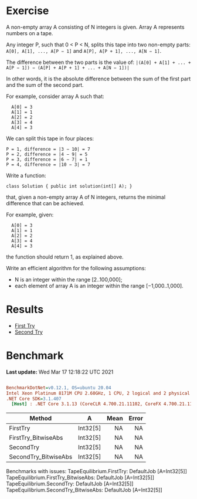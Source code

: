 ﻿# Exercise

A non-empty array A consisting of N integers is given. Array A represents numbers on a tape.

Any integer P, such that 0 < P < N, splits this tape into two non-empty parts: `A[0], A[1], ..., A[P − 1]` and `A[P], A[P + 1], ..., A[N − 1]`.

The difference between the two parts is the value of: `|(A[0] + A[1] + ... + A[P − 1]) − (A[P] + A[P + 1] + ... + A[N − 1])|`

In other words, it is the absolute difference between the sum of the first part and the sum of the second part.

For example, consider array A such that:
```
  A[0] = 3
  A[1] = 1
  A[2] = 2
  A[3] = 4
  A[4] = 3
```

We can split this tape in four places:

```
P = 1, difference = |3 − 10| = 7
P = 2, difference = |4 − 9| = 5
P = 3, difference = |6 − 7| = 1
P = 4, difference = |10 − 3| = 7
```

Write a function:

```
class Solution { public int solution(int[] A); }
```

that, given a non-empty array A of N integers, returns the minimal difference that can be achieved.

For example, given:
```
  A[0] = 3
  A[1] = 1
  A[2] = 2
  A[3] = 4
  A[4] = 3
```

the function should return 1, as explained above.

Write an efficient algorithm for the following assumptions:

- N is an integer within the range [2..100,000];
- each element of array A is an integer within the range [−1,000..1,000].

# Results
- [First Try](https://app.codility.com/demo/results/trainingNXSD2K-KQW/)
- [Second Try](https://app.codility.com/demo/results/trainingRRN428-VGA/)


# Benchmark

**Last update:** Wed Mar 17 12:18:22 UTC 2021

``` ini

BenchmarkDotNet=v0.12.1, OS=ubuntu 20.04
Intel Xeon Platinum 8171M CPU 2.60GHz, 1 CPU, 2 logical and 2 physical cores
.NET Core SDK=3.1.407
  [Host] : .NET Core 3.1.13 (CoreCLR 4.700.21.11102, CoreFX 4.700.21.11602), X64 RyuJIT


```
|               Method |        A | Mean | Error |
|--------------------- |--------- |-----:|------:|
|             FirstTry | Int32[5] |   NA |    NA |
|  FirstTry_BitwiseAbs | Int32[5] |   NA |    NA |
|            SecondTry | Int32[5] |   NA |    NA |
| SecondTry_BitwiseAbs | Int32[5] |   NA |    NA |

Benchmarks with issues:
  TapeEquilibrium.FirstTry: DefaultJob [A=Int32[5]]
  TapeEquilibrium.FirstTry_BitwiseAbs: DefaultJob [A=Int32[5]]
  TapeEquilibrium.SecondTry: DefaultJob [A=Int32[5]]
  TapeEquilibrium.SecondTry_BitwiseAbs: DefaultJob [A=Int32[5]]
